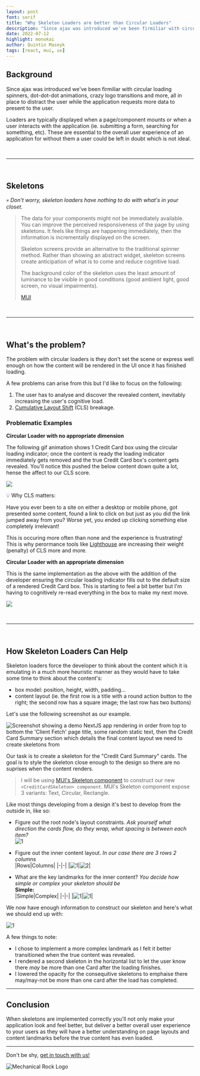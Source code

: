 ```yaml
---
layout: post
font: serif
title: "Why Skeleton Loaders are better than Circular Loaders"
description: "Since ajax was introduced we've been firmiliar with circular loading spinners, dot-dot-dot animations, crazy logo transitions and more, all in place to distract the user while the application requests more data to present to the user."
date: 2022-07-12
highlight: monokai
author: Quintin Maseyk
tags: [react, mui, ux]
---
```


## Background

Since ajax was introduced we've been firmiliar with circular loading spinners, dot-dot-dot animations, crazy logo transitions and more, all in place to distract the user while the application requests more data to present to the user.

Loaders are typically displayed when a page/component mounts or when a user interacts with the application (ie. submitting a form, searching for something, etc). These are essential to the overall user experience of an application for without them a user could be left in doubt which is not ideal.

<br />

---

<br />

## Skeletons

:skull:
_Don't worry, skeleton loaders have nothing to do with what's in your closet._

> The data for your components might not be immediately available. You can improve the perceived responsiveness of the page by using skeletons. It feels like things are happening immediately, then the information is incrementally displayed on the screen.
>
> Skeleton screens provide an alternative to the traditional spinner method. Rather than showing an abstract widget, skeleton screens create anticipation of what is to come and reduce cognitive load.
>
> The background color of the skeleton uses the least amount of luminance to be visible in good conditions (good ambient light, good screen, no visual impairments).
>
> [MUI](https://mui.com/material-ui/react-skeleton/)

<br />

---

<br />

## What's the problem?

The problem with circular loaders is they don't set the scene or express well enough on how the content will be rendered in the UI once it has finished loading.

A few problems can arise from this but I'd like to focus on the following:

1. The user has to analyse and discover the revealed content, inevitably increasing the user's cognitive load.
2. [Cumulative Layout Shift](https://web.dev/optimize-cls/) (CLS) breakage.

### Problematic Examples

**Circular Loader with no appropriate dimension**

The following gif animation shows 1 Credit Card box using the circular loading indicator; once the content is ready the loading indicator immediately gets removed and the true Credit Card box's content gets revealed. You'll notice this pushed the below content down quite a lot, hense the affect to our CLS score.

![](/img/skeleton-loaders/circular-no-height.gif)


:bulb: Why CLS matters:

Have you ever been to a site on either a desktop or mobile phone, got presented some content, found a link to click on but just as you did the link jumped away from you? Worse yet, you ended up clicking something else completely irrelevant!

This is occuring more often than none and the experience is frustrating! This is why perormance tools like [Lighthouse](https://web.dev/performance-scoring/) are increasing their weight (penalty) of CLS more and more.


**Circular Loader with an appropriate dimension**

This is the same implementation as the above with the addition of the developer ensuring the circular loading indicator fills out to the default size of a rendered Credit Card box.
This is starting to feel a bit better but I'm having to cognitively re-read everything in the box to make my next move.

![](/img/skeleton-loaders/circular-with-measured-box.gif)

<br />

---

<br />


## How Skeleton Loaders Can Help

Skeleton loaders force the developer to think about the content which it is emulating in a much more heuristic manner as they would have to take some time to think about the content's:

* box model: position, height, width, padding...
* content layout (ie. the first row is a title with a round action button to the right; the second row has a square image; the last row has two buttons)

Let's use the following screenshot as our example.

![Screenshot showing a demo NextJS app rendering in order from top to bottom the 'Client Fetch' page title, some random static text, then the Credit Card Summary section which details the final content layout we need to create skeletons from](/img/skeleton-loaders/screenshot-credit-card-summary.png)

Our task is to create a skeleton for the "Credit Card Summary" cards. The goal is to style the skeleton close enough to the design so there are no suprises when the content renders.

> I will be using [MUI's Skeleton component](https://mui.com/material-ui/react-skeleton/) to construct our new `<CreditCardSkeleton> component`. MUI's Skeleton component expose 3 variants: Text, Circular, Rectangle.

Like most things developing from a design it's best to develop from the outside in, like so:

* Figure out the root node's layout constraints. _Ask yourself what direction the cards flow, do they wrap, what spacing is between each item?_
  <br />
  ![1](/img/skeleton-loaders/card-layout.jpg)

* Figure out the inner content layout. _In our case there are 3 rows 2 columns_<br />
  |Rows|Columns|
  |-|-|
  |![1](/img/skeleton-loaders/card-breakdown-rows.jpg)|![2](/img/skeleton-loaders/card-breakdown-columns.jpg)|


* What are the key landmarks for the inner content? _You decide how simple or complex your skeleton should be_<br />
  __Simple:__<br />
  |Simple|Complex|
  |-|-|
  |![1](/img/skeleton-loaders/card-breakdown-landmark-simple.jpg)|![1](/img/skeleton-loaders/card-breakdown-landmarks.jpg)|

We now have enough information to construct our skeleton and here's what we should end up with:

![1](/img/skeleton-loaders/skeleton.gif)

A few things to note:

* I chose to implement a more complex landmark as I felt it better transitioned when the true content was revealed.
* I rendered a second skeleton in the horizontal list to let the user know there _may_ be more than one Card after the loading finishes.
* I lowered the opacity for the consequitive skeletons to emphaise there may/may-not be more than one card after the load has completed.

---

## Conclusion

When skeletons are implemented correctly you'll not only make your application look and feel better, but deliver a better overall user experience to your users as they will have a better understanding on page layouts and content landmarks before the true content has even loaded.


<!--
## Cumulative Layout Shift (CLS)

Have you ever been to a site on either a desktop or mobile phone, got presented some content, found a link to click on but just as you did the link jumped away from you? This is occuring more often than none and the experience is frustrating!

> :bulb:
> This is why perormance tools like [Lighthouse](https://web.dev/performance-scoring/) are increasing their weight (penalty) of CLS more and more.

The cause for CLS can be caused by many things:

* You simply didn't supply a width/height to an image, so once it finished loading the binary image size took place and shifts the content around.
* You display a loading spinner inside of a box, once the content loads in the box it grows the box's dimension, thus, shifting content around it from its original reading position.

The above won't neccessarily be solved by implementing skeleton loaders, but by implementing skeleton loaders you're getting closer to the mark. -->




---

Don't be shy, [get in touch with us!](https://www.mechanicalrock.io/lets-get-started)

![Mechanical Rock Logo](/img/mr-logo-dark-landscape.jpg)

